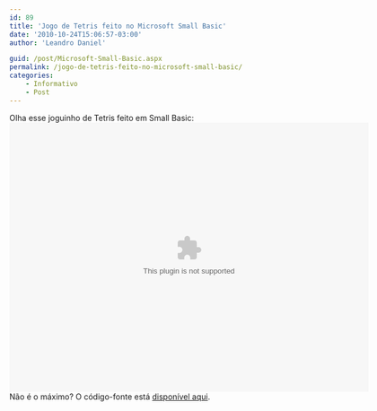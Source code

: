 ```yaml
---
id: 89
title: 'Jogo de Tetris feito no Microsoft Small Basic'
date: '2010-10-24T15:06:57-03:00'
author: 'Leandro Daniel'

guid: /post/Microsoft-Small-Basic.aspx
permalink: /jogo-de-tetris-feito-no-microsoft-small-basic/
categories:
    - Informativo
    - Post
---
```


Olha esse joguinho de Tetris feito em Small Basic: <object data="data:application/x-silverlight-2," height="480" id="sbapp" type="application/x-silverlight-2" width="640"><param name="source" value="http://smallbasic.com/program/ClientBin/SBWeb.xap"></param><param name="onError" value="onSilverlightError"></param><param name="background" value="white"></param><param name="minRuntimeVersion" value="3.0.40624.0"></param><param name="autoUpgrade" value="true"></param><param name="initParams" value="programId=TETRIS"></param></object>Não é o máximo? O código-fonte está [disponível aqui](http://smallbasic.com/program/?TETRIS).